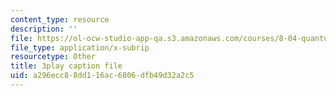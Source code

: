 ```yaml
---
content_type: resource
description: ''
file: https://ol-ocw-studio-app-qa.s3.amazonaws.com/courses/8-04-quantum-physics-i-spring-2016/a296ecc88dd116ac6806dfb49d32a2c5_jd4es6Bo600.srt
file_type: application/x-subrip
resourcetype: Other
title: 3play caption file
uid: a296ecc8-8dd1-16ac-6806-dfb49d32a2c5
---
```

